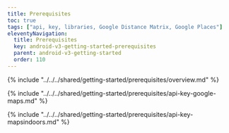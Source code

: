 ```yaml
---
title: Prerequisites
toc: true
tags: ["api, key, libraries, Google Distance Matrix, Google Places"]
eleventyNavigation:
  title: Prerequisites
  key: android-v3-getting-started-prerequisites
  parent: android-v3-getting-started
  order: 110
---
```


<!-- Overview -->
{% include "../../../shared/getting-started/prerequisites/overview.md" %}

<!-- Google Maps API key -->
{% include "../../../shared/getting-started/prerequisites/api-key-google-maps.md" %}

<!-- MapsIndoors API key -->
{% include "../../../shared/getting-started/prerequisites/api-key-mapsindoors.md" %}
